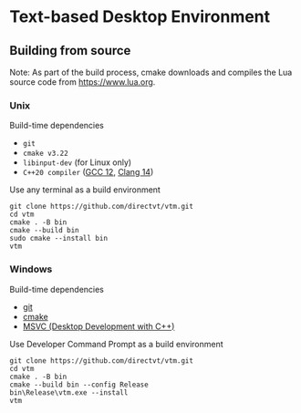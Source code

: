 # Text-based Desktop Environment

## Building from source

Note: As part of the build process, cmake downloads and compiles the Lua source code from https://www.lua.org.

### Unix

Build-time dependencies
 - `git`
 - `cmake v3.22`
 - `libinput-dev` (for Linux only)
 - `C++20 compiler` ([GCC 12](https://gcc.gnu.org/projects/cxx-status.html), [Clang 14](https://clang.llvm.org/cxx_status.html))

Use any terminal as a build environment
```
git clone https://github.com/directvt/vtm.git
cd vtm
cmake . -B bin
cmake --build bin
sudo cmake --install bin
vtm
```

### Windows

Build-time dependencies
 - [git](https://git-scm.com/download/win)
 - [cmake](https://learn.microsoft.com/en-us/cpp/build/cmake-projects-in-visual-studio?view=msvc-170#installation)
 - [MSVC (Desktop Development with C++)](https://visualstudio.microsoft.com/downloads/)

Use Developer Command Prompt as a build environment

```
git clone https://github.com/directvt/vtm.git
cd vtm
cmake . -B bin
cmake --build bin --config Release
bin\Release\vtm.exe --install
vtm
```